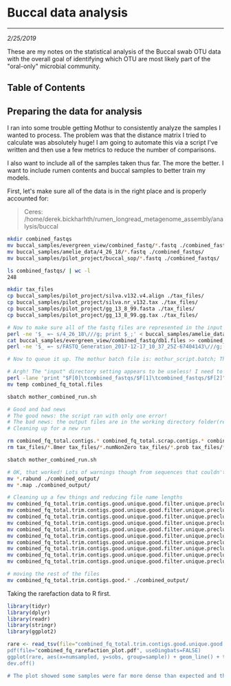 # Buccal data analysis
---
*2/25/2019*

These are my notes on the statistical analysis of the Buccal swab OTU data with the overall goal of identifying which OTU are most likely part of the "oral-only" microbial community. 

## Table of Contents

## Preparing the data for analysis

I ran into some trouble getting Mothur to consistently analyze the samples I wanted to process. The problem was that the distance matrix I tried to calculate was absolutely huge! I am going to automate this via a script I've written and then use a few metrics to reduce the number of comparisons. 

I also want to include all of the samples taken thus far. The more the better. I want to include rumen contents and buccal samples to better train my models.

First, let's make sure all of the data is in the right place and is properly accounted for:

> Ceres: /home/derek.bickharhth/rumen_longread_metagenome_assembly/analysis/buccal

```bash
mkdir combined_fastqs
mv buccal_samples/evergreen_view/combined_fastq/*.fastq ./combined_fastqs/
mv buccal_samples/amelie_data/4_26_18/*.fastq ./combined_fastqs/
mv buccal_samples/pilot_project/buccal_sop/*.fastq ./combined_fastqs/

ls combined_fastqs/ | wc -l
248

mkdir tax_files
cp buccal_samples/pilot_project/silva.v132.v4.align ./tax_files/
cp buccal_samples/pilot_project/silva.nr_v132.tax ./tax_files/
cp buccal_samples/pilot_project/gg_13_8_99.fasta ./tax_files/
cp buccal_samples/pilot_project/gg_13_8_99.gg.tax ./tax_files/

# Now to make sure all of the fastq files are represented in the input file before queueing this up
perl -ne '$_ =~ s/4_26_18\///g; print $_;' < buccal_samples/amelie_data/true_listings.files > combined_fastqs/combined_fq_total.files
cat buccal_samples/evergreen_view/combined_fastq/db1.files >> combined_fastqs/combined_fq_total.files
perl -ne '$_ =~ s/FASTQ_Generation_2017-12-17_10_37_25Z-67404143\///g; print $_;' < buccal_samples/pilot_project/FASTQ_Generation_2017_12_17_10_37_25Z_67404143/pilot.true.files >> combined_fastqs/combined_fq_total.files

# Now to queue it up. The mothur batch file is: mothur_script.batch; The mothur shell wrapper is mothur_combined_run.sh

# Argh! The "input" directory setting appears to be useless! I need to put paths for all of the fastq files in the "files" file
perl -lane 'print "$F[0]\tcombined_fastqs/$F[1]\tcombined_fastqs/$F[2]";' < combined_fq_total.files > temp
mv temp combined_fq_total.files

sbatch mother_combined_run.sh

# Good and bad news
# The good news: the script ran with only one error!
# The bad news: the output files are in the working directory folder(really???), and I mispelled "label" 
# Cleaning up for a new run

rm combined_fq_total.contigs.* combined_fq_total.scrap.contigs.* combined_fq_total.trim.contigs.* combined_fq_total.filter
rm tax_files/*.8mer tax_files/*.numNonZero tax_files/*.prob tax_files/*.tree*

sbatch mother_combined_run.sh

# OK, that worked! Lots of warnings though from sequences that couldn't be classified.
mv *.rabund ./combined_output/
mv *.map ./combined_output/

# Cleaning up a few things and reducing file name lengths
mv combined_fq_total.trim.contigs.good.unique.good.filter.unique.precluster.pick.pick.dist combined_fq_total..final.dist
mv combined_fq_total.trim.contigs.good.unique.good.filter.unique.precluster.pick.pick.fasta combined_fq_total..final.fasta
mv combined_fq_total.trim.contigs.good.unique.good.filter.unique.precluster.pick.pick.gg.wang.taxonomy combined_fq_total.gg.wang.taxonomy
mv combined_fq_total.trim.contigs.good.unique.good.filter.unique.precluster.pick.pick.gg.wang.tax.summary combined_fq_total.gg.wang.tax.summary
mv combined_fq_total.trim.contigs.good.unique.good.filter.unique.precluster.pick.pick.opti_mcc.groups.summary combined_fq_total.goods.coverage.summary
mv combined_fq_total.trim.contigs.good.unique.good.filter.unique.precluster.pick.pick.opti_mcc.groups.rarefaction combined_fq_total.rarefaction
mv combined_fq_total.trim.contigs.good.unique.good.filter.unique.precluster.pick.pick.opti_mcc.shared combined_fq_total.final.prenorm.shared
mv combined_fq_total.trim.contigs.good.unique.good.filter.unique.precluster.pick.pick.opti_mcc.0.10.subsample.shared combined_fq_total.final.subsample.shared
mv combined_fq_total.trim.contigs.good.unique.good.filter.unique.precluster.pick.pick.opti_mcc.0.10.cons.taxonomy combined_fq_total.final.subsample.taxonomy
mv combined_fq_total.trim.contigs.good.unique.good.filter.unique.precluster.pick.pick.opti_mcc.0.10.cons.tax.summary combined_fq_total.final.subsample.tax.summary

# moving the rest of the files
mv combined_fq_total.trim.contigs.good.* ./combined_output/
```

Taking the rarefaction data to R first.

```R
library(tidyr)
library(dplyr)
library(readr)
library(stringr)
library(ggplot2)

rare <- read_tsv(file="combined_fq_total.trim.contigs.good.unique.good.filter.unique.precluster.pick.pick.opti_mcc.groups.rarefaction") %>% seleParsed with column specification:hci-")) %>% gather(-numsampled, key=sample, value=sobs) %>% mutate(sample=str_replace_all(sample, pattern="0.10-"cols(lacement="")) %>% drop_na()
pdf(file="combined_fq_rarefaction_plot.pdf", useDingbats=FALSE)
ggplot(rare, aes(x=numsampled, y=sobs, group=sample)) + geom_line() + theme_bw()
dev.off()

# The plot showed some samples were far more dense than expected and that we had not reached saturation
```